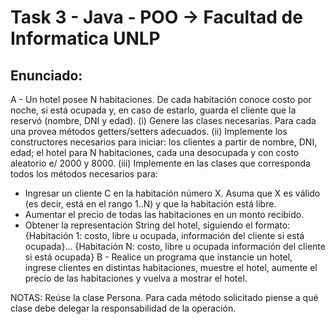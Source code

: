 # Task 3 - Java - POO -> Facultad de Informatica UNLP

## Enunciado:
A - Un hotel posee N habitaciones. De cada habitación conoce costo por noche, si está ocupada y, en caso de estarlo, guarda el cliente que la reservó (nombre, DNI y edad).
(i) Genere las clases necesarias. Para cada una provea métodos getters/setters adecuados.
(ii) Implemente los constructores necesarios para iniciar: los clientes a partir de nombre, DNI, edad; el hotel para N habitaciones, cada una desocupada y con costo aleatorio e/ 2000 y 8000.
(iii) Implemente en las clases que corresponda todos los métodos necesarios para:
   - Ingresar un cliente C en la habitación número X. Asuma que X es válido (es decir, está en el rango 1..N) y que la habitación está libre.
   - Aumentar el precio de todas las habitaciones en un monto recibido.
   - Obtener la representación String del hotel, siguiendo el formato: {Habitación 1: costo, libre u ocupada, información del cliente si está ocupada}… {Habitación N: costo, libre u ocupada información del cliente si está ocupada}
B - Realice un programa que instancie un hotel, ingrese clientes en distintas habitaciones, muestre el hotel, aumente el precio de las habitaciones y vuelva a mostrar el hotel.

NOTAS: Reúse la clase Persona. Para cada método solicitado piense a qué clase debe delegar la responsabilidad de la operación.



